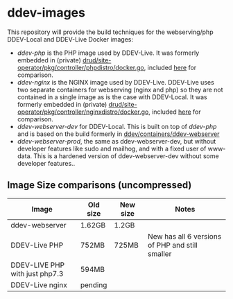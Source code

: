 # ddev-images

This repository will provide the build techniques for the webserving/php DDEV-Local and DDEV-Live Docker images:

* *ddev-php* is the PHP image used by DDEV-Live. It was formerly embedded in (private) [drud/site-operator/pkg/controller/phpdistro/docker.go](https://github.com/drud/site-operator/blob/master/pkg/controller/phpdistro/docker.go), included [here](obsolete/php-dockerfile.txt) for comparison.
* *ddev-nginx* is the NGINX image used by DDEV-Live. DDEV-Live uses two separate containers for webserving (nginx and php) so they are not contained in a single image as is the case with DDEV-Local. It was formerly embedded in (private) [drud/site-operator/pkg/controller/nginxdistro/docker.go](https://github.com/drud/site-operator/blob/master/pkg/controller/nginxdistro/docker.go), included [here](obsolete/nginx-dockerfile.txt) for comparison.
* *ddev-webserver-dev* for DDEV-Local. This is built on top of *ddev-php* and is based on the build formerly in [ddev/containers/ddev-webserver](https://github.com/drud/ddev/tree/b6a84accff197e180cd3220fca2171e0f800d176/containers/ddev-webserver)
* *ddev-webserver-prod*, the same as ddev-webserver-dev, but without developer features like sudo and mailhog, and with a fixed user of www-data. This is a hardened version of ddev-webserver-dev without some developer features..


## Image Size comparisons (uncompressed)

| Image           | Old size | New size | Notes                                           |
|-----------------|----------|----------|-------------------------------------------------|
| ddev-webserver  | 1.62GB   | 1.2GB    |                      |
| DDEV-Live PHP   | 752MB    | 725MB    | New has all 6 versions of PHP and still smaller |
| DDEV-LIVE PHP with just php7.3 | 594MB | |
| DDEV-Live nginx | pending  |          |                                                 |
